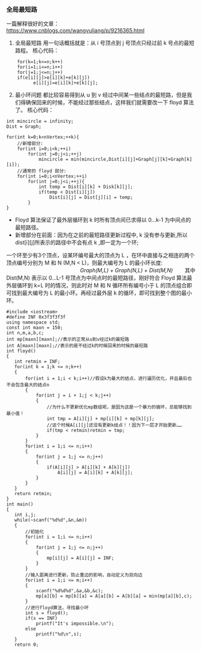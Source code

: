 ### 全局最短路

一篇解释很好的文章：https://www.cnblogs.com/wangyuliang/p/9216365.html
1. 全局最短路
用一句话概括就是：从 i 号顶点到 j 号顶点只经过前 k 号点的最短路程。
核心代码：
```
    for(k=1;k<=n;k++)  
    for(i=1;i<=n;i++)  
    for(j=1;j<=n;j++)  
    if(e[i][j]>e[i][k]+e[k][j])  
          e[i][j]=e[i][k]+e[k][j];
```
2. 最小环问题
都比较容易得到从 u 到 v 经过中间某一些结点的最短路，但是我们得确保回来的时候，不能经过那些结点，这样我们就需要改一下 floyd 算法了。
核心代码：
```
int mincircle = infinity;
Dist = Graph;

for(int k=0;k<nVertex;++k){
    //新增部分:
    for(int i=0;i<k;++i)
        for(int j=0;j<i;++j)
            mincircle = min(mincircle,Dist[i][j]+Graph[j][k]+Graph[k][i]);
    //通常的 floyd 部分:
    for(int i=0;i<nVertex;++i)
        for(int j=0;j<i;++j){
            int temp = Dist[i][k] + Disk[k][j];
            if(temp < Dist[i][j])
                Dist[i][j] = Dist[j][i] = temp;
        }
}
 ```
 
- Floyd 算法保证了最外层循环到 k 时所有顶点间已求得以 0…k-1 为中间点的最短路径。
- 新增部分在前面：因为在之前的最短路径更新过程中, k 没有参与更新,所以dist[i][j]所表示的路径中不会有点 k ,即一定为一个环;

一个环至少有3个顶点，设某环编号最大的顶点为 L ，在环中直接与之相连的两个顶点编号分别为 M 和 N (M,N < L)，则最大编号为 L 的最小环长度:
&emsp;&emsp;&emsp;&emsp;&emsp;&emsp;&emsp;&emsp;&emsp;&emsp;&emsp;&emsp;&emsp;&emsp;*Graph(M,L) + Graph(N,L) + Dist(M,N)* 
&emsp;&emsp;其中 Dist(M,N) 表示以 0…L-1 号顶点为中间点时的最短路径，刚好符合 Floyd 算法最外层循环到 k=L 时的情况，则此时对 M 和 N 循环所有编号小于 L 的顶点组合即可找到最大编号为 L 的最小环。再经过最外层 k 的循环，即可找到整个图的最小环。
     
 
 ```
 #include <iostream>
#define INF 0x3f3f3f3f
using namespace std;
const int maxn = 150;
int n,m,a,b,c;
int mp[maxn][maxn];//表示的正常从u到v经过k的最短路
int A[maxn][maxn];//表示的是不经过k的时候回来的时候的最短路
int floyd()
{
    int retmin = INF;
    for(int k = 1;k <= n;k++)
    {
        for(int i = 1;i < k;i++)//假设k为最大的结点，进行遍历优化，并且最后也不会包含最大的结点n
        {
            for(int j = i + 1;j < k;j++)
            {
                //为什么不更新优化mp数组呢，是因为这是一个暴力的循环，总能够找到最小值！
                int tmp = A[i][j] + mp[i][k] + mp[k][j];
                //这个时候A[i][j]还没有更新k结点！！因为下一层才开始更新……
                if(tmp < retmin)retmin = tmp;
            }
        }
        for(int i = 1;i <= n;i++)
        {
            for(int j = 1;j <= n;j++)
            {
                if(A[i][j] > A[i][k] + A[k][j])
                    A[i][j] = A[i][k] + A[k][j];
            }
        }
    }
    return retmin;
}
int main()
{
    int i,j;
    while(~scanf("%d%d",&n,&m))
    {
        //初始化
        for(int i = 1;i <= n;i++)
        {
            for(int j = 1;j <= n;j++)
            {
                mp[i][j] = A[i][j] = INF;
            }
        }
        //输入距离进行更新，防止重边的影响，自动定义为双向边
        for(int i = 1;i <= m;i++)
        {
            scanf("%d%d%d",&a,&b,&c);
            mp[a][b] = mp[b][a] = A[a][b] = A[b][a] = min(mp[a][b],c);
        }
        //进行floyd算法，寻找最小环
        int s = floyd();
        if(s == INF)
            printf("It's impossible.\n");
        else
            printf("%d\n",s);
    }
    return 0;
   ```
